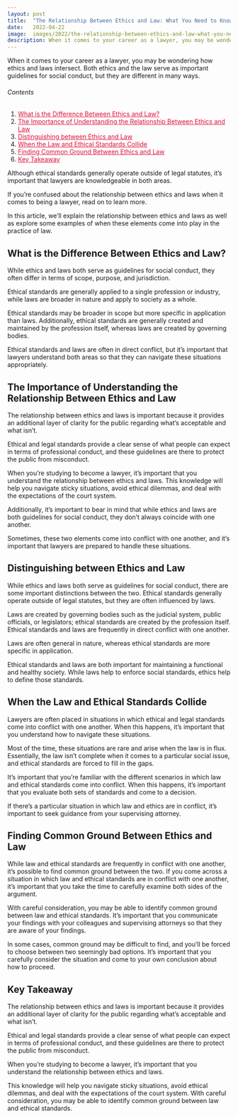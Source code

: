 ```yaml
---
layout: post
title:  "The Relationship Between Ethics and Law: What You Need to Know"
date:   2022-04-22
image:  images/2022/the-relationship-between-ethics-and-law-what-you-need-to-know.jpg
description: When it comes to your career as a lawyer, you may be wondering how ethics and laws intersect. Both ethics and the law serve as important guidelines for social conduct, but they are different in many ways.
---
```



When it comes to your career as a lawyer, you may be wondering how ethics and laws intersect. Both ethics and the law serve as important guidelines for social conduct, but they are different in many ways.

<h6>Contents</h6>

<ol>
  <li><a href="#go1" style="color: #DC143C"> What is the Difference Between Ethics and Law? </a></li>
  <li><a href="#go2" style="color: #DC143C"> The Importance of Understanding the Relationship Between Ethics and Law </a></li>
  <li><a href="#go3" style="color: #DC143C"> Distinguishing between Ethics and Law </a></li>
  <li><a href="#go4" style="color: #DC143C"> When the Law and Ethical Standards Collide </a></li>
  <li><a href="#go5" style="color: #DC143C"> Finding Common Ground Between Ethics and Law </a></li>
  <li><a href="#go6" style="color: #DC143C"> Key Takeaway </a></li>
</ol> 

Although ethical standards generally operate outside of legal statutes, it’s important that lawyers are knowledgeable in both areas.

If you’re confused about the relationship between ethics and laws when it comes to being a lawyer, read on to learn more.

In this article, we’ll explain the relationship between ethics and laws as well as explore some examples of when these elements come into play in the practice of law.

<a id="go1"> </a>
## What is the Difference Between Ethics and Law?

While ethics and laws both serve as guidelines for social conduct, they often differ in terms of scope, purpose, and jurisdiction.

Ethical standards are generally applied to a single profession or industry, while laws are broader in nature and apply to society as a whole.

Ethical standards may be broader in scope but more specific in application than laws. Additionally, ethical standards are generally created and maintained by the profession itself, whereas laws are created by governing bodies.

Ethical standards and laws are often in direct conflict, but it’s important that lawyers understand both areas so that they can navigate these situations appropriately.

<a id="go2"> </a>
## The Importance of Understanding the Relationship Between Ethics and Law

The relationship between ethics and laws is important because it provides an additional layer of clarity for the public regarding what’s acceptable and what isn’t.

Ethical and legal standards provide a clear sense of what people can expect in terms of professional conduct, and these guidelines are there to protect the public from misconduct.

When you’re studying to become a lawyer, it’s important that you understand the relationship between ethics and laws. This knowledge will help you navigate sticky situations, avoid ethical dilemmas, and deal with the expectations of the court system.

Additionally, it’s important to bear in mind that while ethics and laws are both guidelines for social conduct, they don’t always coincide with one another.

Sometimes, these two elements come into conflict with one another, and it’s important that lawyers are prepared to handle these situations.

<a id="go3"> </a>
## Distinguishing between Ethics and Law

While ethics and laws both serve as guidelines for social conduct, there are some important distinctions between the two. Ethical standards generally operate outside of legal statutes, but they are often influenced by laws.

Laws are created by governing bodies such as the judicial system, public officials, or legislators; ethical standards are created by the profession itself. Ethical standards and laws are frequently in direct conflict with one another.

Laws are often general in nature, whereas ethical standards are more specific in application.

Ethical standards and laws are both important for maintaining a functional and healthy society. While laws help to enforce social standards, ethics help to define those standards.

<a id="go4"> </a>
## When the Law and Ethical Standards Collide

Lawyers are often placed in situations in which ethical and legal standards come into conflict with one another. When this happens, it’s important that you understand how to navigate these situations.

Most of the time, these situations are rare and arise when the law is in flux. Essentially, the law isn’t complete when it comes to a particular social issue, and ethical standards are forced to fill in the gaps.

It’s important that you’re familiar with the different scenarios in which law and ethical standards come into conflict. When this happens, it’s important that you evaluate both sets of standards and come to a decision.

If there’s a particular situation in which law and ethics are in conflict, it’s important to seek guidance from your supervising attorney.

<a id="go5"> </a>
## Finding Common Ground Between Ethics and Law

While law and ethical standards are frequently in conflict with one another, it’s possible to find common ground between the two. If you come across a situation in which law and ethical standards are in conflict with one another, it’s important that you take the time to carefully examine both sides of the argument.

With careful consideration, you may be able to identify common ground between law and ethical standards. It’s important that you communicate your findings with your colleagues and supervising attorneys so that they are aware of your findings.

In some cases, common ground may be difficult to find, and you’ll be forced to choose between two seemingly bad options. It’s important that you carefully consider the situation and come to your own conclusion about how to proceed.

<a id="go6"> </a>
## Key Takeaway

The relationship between ethics and laws is important because it provides an additional layer of clarity for the public regarding what’s acceptable and what isn’t.

Ethical and legal standards provide a clear sense of what people can expect in terms of professional conduct, and these guidelines are there to protect the public from misconduct.

When you’re studying to become a lawyer, it’s important that you understand the relationship between ethics and laws.

This knowledge will help you navigate sticky situations, avoid ethical dilemmas, and deal with the expectations of the court system. With careful consideration, you may be able to identify common ground between law and ethical standards.
